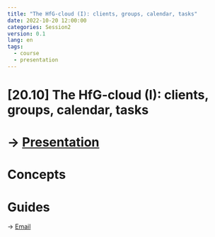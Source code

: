 ```yaml
---
title: "The HfG-cloud (I): clients, groups, calendar, tasks"
date: 2022-10-20 12:00:00
categories: Session2
version: 0.1
lang: en
tags:
  - course
  - presentation
---
```

# [20.10] The HfG-cloud (I): clients, groups, calendar, tasks

# → [Presentation](https://victor-fancelli-capdevila.github.io/display_presentations/abc_dl/S02)

# Concepts

# Guides
→ [Email]({{site.baseurl}}docs/mail)
